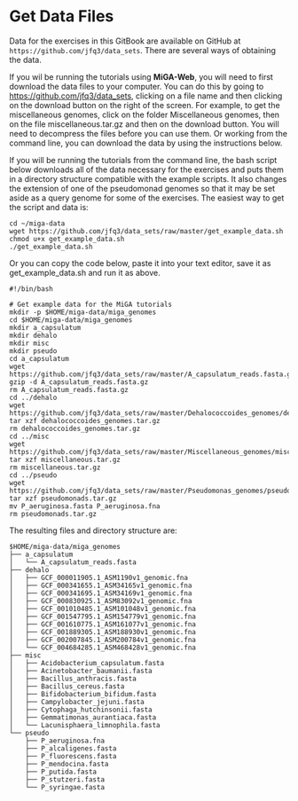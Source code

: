 # Get Data Files

Data for the exercises in this GitBook are available on GitHub at `https://github.com/jfq3/data_sets`. There are several ways of obtaining the data.  

If you wil be running the tutorials using **MiGA-Web**, you will need to first download the data files to your computer. You can do this by going to https://github.com/jfq3/data_sets, clicking on a file name and then clicking on the download button on the right of the screen. For example,  to get the miscellaneous genomes, click on the folder Miscellaneous genomes, then on the file miscellaneous.tar.gz and then on the download button. You will need to decompress the files before you can use them. Or working from the command line, you can download the data by using the instructions below. 

If you will be running the tutorials from the command line, the bash script below downloads all of the data necessary for the exercises and puts them in a directory structure compatible with the example scripts. It also changes the extension of one of the pseudomonad genomes so that it may be set aside as a query genome for some of the exercises. The easiest way to get the script and data is:  

```
cd ~/miga-data
wget https://github.com/jfq3/data_sets/raw/master/get_example_data.sh
chmod u+x get_example_data.sh
./get_example_data.sh
```

Or you can copy the code below, paste it into your text editor, save it as get_example_data.sh and run it as above.

```
#!/bin/bash

# Get example data for the MiGA tutorials
mkdir -p $HOME/miga-data/miga_genomes
cd $HOME/miga-data/miga_genomes
mkdir a_capsulatum
mkdir dehalo
mkdir misc
mkdir pseudo
cd a_capsulatum
wget https://github.com/jfq3/data_sets/raw/master/A_capsulatum_reads.fasta.gz
gzip -d A_capsulatum_reads.fasta.gz
rm A_capsulatum_reads.fasta.gz
cd ../dehalo
wget https://github.com/jfq3/data_sets/raw/master/Dehalococcoides_genomes/dehalococcoides_genomes.tar.gz
tar xzf dehalococcoides_genomes.tar.gz
rm dehalococcoides_genomes.tar.gz
cd ../misc
wget https://github.com/jfq3/data_sets/raw/master/Miscellaneous_genomes/miscellaneous.tar.gz
tar xzf miscellaneous.tar.gz
rm miscellaneous.tar.gz
cd ../pseudo
wget https://github.com/jfq3/data_sets/raw/master/Pseudomonas_genomes/pseudomonads.tar.gz
tar xzf pseudomonads.tar.gz
mv P_aeruginosa.fasta P_aeruginosa.fna
rm pseudomonads.tar.gz
```

The resulting files and directory structure are:

```
$HOME/miga-data/miga_genomes
├── a_capsulatum
│   └── A_capsulatum_reads.fasta
├── dehalo
│   ├── GCF_000011905.1_ASM1190v1_genomic.fna
│   ├── GCF_000341655.1_ASM34165v1_genomic.fna
│   ├── GCF_000341695.1_ASM34169v1_genomic.fna
│   ├── GCF_000830925.1_ASM83092v1_genomic.fna
│   ├── GCF_001010485.1_ASM101048v1_genomic.fna
│   ├── GCF_001547795.1_ASM154779v1_genomic.fna
│   ├── GCF_001610775.1_ASM161077v1_genomic.fna
│   ├── GCF_001889305.1_ASM188930v1_genomic.fna
│   ├── GCF_002007845.1_ASM200784v1_genomic.fna
│   └── GCF_004684285.1_ASM468428v1_genomic.fna
├── misc
│   ├── Acidobacterium_capsulatum.fasta
│   ├── Acinetobacter_baumanii.fasta
│   ├── Bacillus_anthracis.fasta
│   ├── Bacillus_cereus.fasta
│   ├── Bifidobacterium_bifidum.fasta
│   ├── Campylobacter_jejuni.fasta
│   ├── Cytophaga_hutchinsonii.fasta
│   ├── Gemmatimonas_aurantiaca.fasta
│   └── Lacunisphaera_limnophila.fasta
└── pseudo
    ├── P_aeruginosa.fna
    ├── P_alcaligenes.fasta
    ├── P_fluorescens.fasta
    ├── P_mendocina.fasta
    ├── P_putida.fasta
    ├── P_stutzeri.fasta
    └── P_syringae.fasta
```
